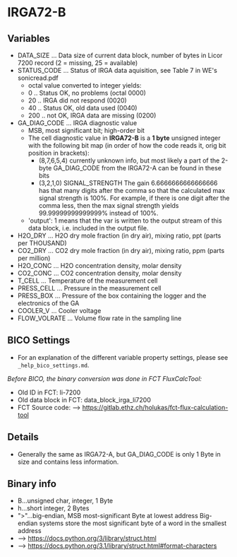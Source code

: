 # IRGA72-B

## Variables
- DATA_SIZE ... Data size of current data block, number of bytes in Licor 7200 record
  (2 = missing, 25 = available)
- STATUS_CODE ... Status of IRGA data aquisition, see Table 7 in WE's sonicread.pdf
    - octal value converted to integer yields:
    - 0 .. Status OK, no problems (octal 0000)
    - 20 .. IRGA did not respond (0020)
    - 40 .. Status OK, old data used (0040)
    - 200 .. not OK, IRGA data are missing (0200)
- GA_DIAG_CODE ... IRGA diagnostic value
    - MSB, most significant bit; high-order bit
    - The cell diagnostic value in **IRGA72-B** is a **1 byte** unsigned integer
      with the following bit map (in order of how the code reads it, orig bit position in brackets):
        - (8,7,6,5,4) currently unknown info, but most likely a part of the 2-byte GA_DIAG_CODE from the
          IRGA72-A can be found in these bits
        - (3,2,1,0) SIGNAL_STRENGTH
          The gain 6.6666666666666666 has that many digits after the comma so that the calculated
          max signal strength is 100%. For example, if there is one digit after the comma less,
          then the max signal strength yields 99.99999999999999% instead of 100%.
    - 'output': 1 means that the var is written to the output stream of this data block,
      i.e. included in the output file.
- H2O_DRY ... H2O dry mole fraction (in dry air), mixing ratio, ppt (parts per THOUSAND)
- CO2_DRY ... CO2 dry mole fraction (in dry air), mixing ratio, ppm (parts per million)
- H2O_CONC ... H2O concentration density, molar density
- CO2_CONC ... CO2 concentration density, molar density
- T_CELL ... Temperature of the measurement cell
- PRESS_CELL ... Pressure in the measurement cell
- PRESS_BOX ... Pressure of the box containing the logger and the electronics of the GA
- COOLER_V ... Cooler voltage
- FLOW_VOLRATE ... Volume flow rate in the sampling line

## BICO Settings
- For an explanation of the different variable property settings, please see ```_help_bico_settings.md```.

*Before BICO, the binary conversion was done in FCT FluxCalcTool:*
- Old ID in FCT: li-7200
- Old data block in FCT: data_block_irga_li7200
- FCT Source code: --> https://gitlab.ethz.ch/holukas/fct-flux-calculation-tool

## Details
- Generally the same as IRGA72-A, but GA_DIAG_CODE is only 1 Byte in size and contains less information.

## Binary info
- B...unsigned char, integer, 1 Byte
- h...short integer, 2 Bytes
- ">"...big-endian, MSB most-significant Byte at lowest address
     Big-endian systems store the most significant byte of a word in the smallest address
- --> https://docs.python.org/3/library/struct.html
- --> https://docs.python.org/3.1/library/struct.html#format-characters
